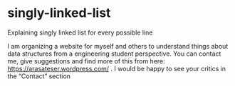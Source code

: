 # singly-linked-list
Explaining singly linked list for every possible line

I am organizing a website for myself and others to understand things about data structures from a engineering student perspective.
You can contact me, give suggestions and find more of this from here: https://arasateser.wordpress.com/ .
I would be happy to see your critics in the “Contact” section
